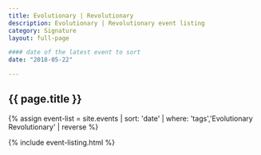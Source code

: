 ```yaml
---
title: Evolutionary | Revolutionary
description: Evolutionary | Revolutionary event listing
category: Signature
layout: full-page

#### date of the latest event to sort
date: "2018-05-22"

---
```

<section id="main-content">
<div class="grid-container large">
<section class="heading">
<h2 class="underline">{{ page.title }}</h2>
</section>

<div class="events-card-list fade-out-siblings">
{% assign event-list = site.events | sort: 'date' | where: 'tags','Evolutionary Revolutionary' | reverse %}

{% include event-listing.html %}

